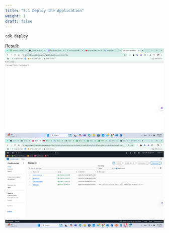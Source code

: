 ```yaml
---
title: "5.1 Deploy the Application"
weight: 1
draft: false
---
```


```bash
cdk deploy
```

Result:
![deploy](image.png)
![deploy](image2.png)
